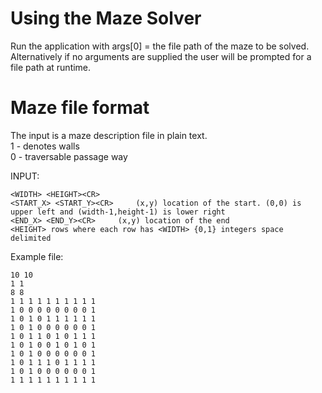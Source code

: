 
Using the Maze Solver
=====================

Run the application with args[0] = the file path of the maze to be solved.  
Alternatively if no arguments are supplied the user will be prompted for a file path at runtime.

Maze file format
================

The input is a maze description file in plain text.  
    1 - denotes walls  
    0 - traversable passage way

INPUT:

    <WIDTH> <HEIGHT><CR>
    <START_X> <START_Y><CR>		(x,y) location of the start. (0,0) is upper left and (width-1,height-1) is lower right
    <END_X> <END_Y><CR>		(x,y) location of the end
    <HEIGHT> rows where each row has <WIDTH> {0,1} integers space delimited

Example file:  

    10 10
    1 1
    8 8
    1 1 1 1 1 1 1 1 1 1
    1 0 0 0 0 0 0 0 0 1
    1 0 1 0 1 1 1 1 1 1
    1 0 1 0 0 0 0 0 0 1
    1 0 1 1 0 1 0 1 1 1
    1 0 1 0 0 1 0 1 0 1
    1 0 1 0 0 0 0 0 0 1
    1 0 1 1 1 0 1 1 1 1
    1 0 1 0 0 0 0 0 0 1
    1 1 1 1 1 1 1 1 1 1
